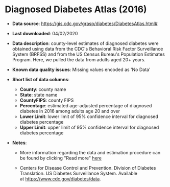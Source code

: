 # Diagnosed Diabetes Atlas (2016)

- **Data source**: https://gis.cdc.gov/grasp/diabetes/DiabetesAtlas.html#

- **Last downloaded**: 04/02/2020

- **Data description**: county-level estimates of diagnosed diabetes were obtained using data from the CDC's Behavioral Risk Factor Surveillance System (BRFSS) and from the US Census Bureau's Population Estimates Program. Here, we pulled the data from adults aged 20+ years.

- **Known data quality issues**: Missing values encoded as 'No Data'

- **Short list of data columns**: 
	- **County**: county name
	- **State**: state name
	- **CountyFIPS**: county FIPS
	- **Percentage**: estimated age-adjusted percentage of diagnosed diabetes in 2016 among adults age 20 and over
	- **Lower Limit**: lower limit of 95% confidence interval for diagnosed diabetes percentage
	- **Upper Limit**: upper limit of 95% confidence interval for diagnosed diabetes percentage

- **Notes**:

	- More information regarding the data and estimation procedure can be found by clicking "Read more" [here](https://dataverse.harvard.edu/dataset.xhtml?persistentId=doi:10.7910/DVN/VOQCHQ)

	- Centers for Disease Control and Prevention. Division of Diabetes Translation. US Diabetes Surveillance System. Available at https://www.cdc.gov/diabetes/data.